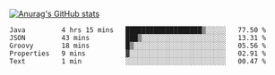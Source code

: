 [![Anurag's GitHub stats](https://github-readme-stats.vercel.app/api?username=sebasphere&count_private=true&theme=tokyonight)](https://github.com/anuraghazra/github-readme-stats)

<!--START_SECTION:waka-->
```text
Java         4 hrs 15 mins   ███████████████████▒░░░░░   77.50 % 
JSON         43 mins         ███▒░░░░░░░░░░░░░░░░░░░░░   13.31 % 
Groovy       18 mins         █▒░░░░░░░░░░░░░░░░░░░░░░░   05.56 % 
Properties   9 mins          ▓░░░░░░░░░░░░░░░░░░░░░░░░   02.91 % 
Text         1 min           ░░░░░░░░░░░░░░░░░░░░░░░░░   00.47 % 
```
<!--END_SECTION:waka-->
